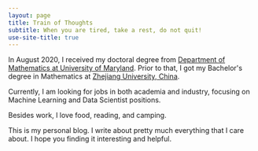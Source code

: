 ```yaml
---
layout: page
title: Train of Thoughts
subtitle: When you are tired, take a rest, do not quit!
use-site-title: true
---
```


In August 2020, I received my doctoral degree from [Department of Mathematics at University of Maryland](http://www.math.umd.edu/). Prior to that, I got my Bachelor's degree in Mathematics at [Zhejiang University, China](http://www.zju.edu.cn/english/).

Currently, I am looking for jobs in both academia and industry, focusing on Machine Learning and Data Scientist positions. 

Besides work, I love food, reading, and camping.

This is my personal blog. I write about pretty much everything that I care about. I hope you finding it interesting and helpful.
